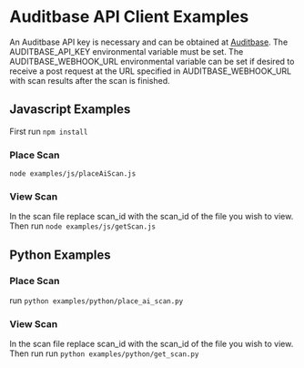 # Auditbase API Client Examples
An Auditbase API key is necessary and can be obtained
at [Auditbase](https://www.auditbase.com).
The AUDITBASE_API_KEY environmental variable must be set.
The AUDITBASE_WEBHOOK_URL environmental variable can be set
if desired to receive a post request at the URL specified
in AUDITBASE_WEBHOOK_URL with scan results after the scan is finished.

## Javascript Examples
First run ```npm install```
### Place Scan
```node examples/js/placeAiScan.js```

### View Scan
In the scan file replace scan_id with the scan_id of the 
file you wish to view.  Then run 
```node examples/js/getScan.js```


## Python Examples
### Place Scan
run ```python examples/python/place_ai_scan.py```

### View Scan
In the scan file replace scan_id with the scan_id of the 
file you wish to view.  Then run
run ```python examples/python/get_scan.py```



